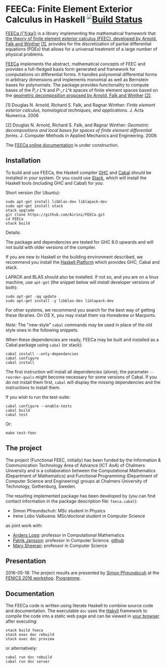 # FEECa: Finite Element Exterior Calculus in Haskell [![Build Status](https://travis-ci.org/Airini/FEECa.svg?branch=master)](https://travis-ci.org/Airini/FEECa)

[FEECa (\['fi:ka\])](https://en.wikipedia.org/wiki/Fika_(Sweden)) is a library
implementing the mathematical framework that [the theory of finite element
exterior calculus (FEEC), developed by Arnold, Falk and Winther][arnold1] [[1]](#afw-07),
provides for the discretization of partial differential equations (PDEs) that
allows for a universal treatment of a large number of physical problems.

[FEECa][docu] implements the abstract, mathematical concepts of FEEC and
provides a full-fledged basis form generated and framework for computations on
differential forms. It handles polynomial differential forms in arbitrary
dimensions and implements monomial as well as Bernstein bases for polynomials.
The package provides functionality to compute bases of the *P_r L^k* and
*P-_r L^k* spaces of finite element spaces based on the [geometric decomposition
proposed by Arnold, Falk and Winther][arnold2] [[2]](#afw-09).

[arnold1]: http://dx.doi.org/10.1017/S0962492906210018
<a id='afw-07'>[1]</a>
Douglas N. Arnold, Richard S. Falk, and Ragnar Winther: *Finite element exterior
calculus, homological techniques, and applications*. J. Acta Numerica. 2006

[arnold2]: http://dx.doi.org/10.1016/j.cma.2008.12.017
<a id='afw-09'>[2]</a>
Douglas N. Arnold, Richard S. Falk, and Ragnar Winther: *Geometric
decompositions and local bases for spaces of finite element differential forms*.
J. Computer Methods in Applied Mechanics and Engineering. 2009.

[docu]: http://Airini.github.io/FEECa "Online documentation! (in the making)"
The [FEECa online documentation][docu] is under construction.


## Installation

To build and use FEECa, the Haskell compiler [GHC][ghc]
and [Cabal][cabal] should be installed in your system. Or you could
use [Stack][stack], which will install the Haskell tools (including
GHC and Cabal) for you.

Short version (for Ubuntu):
```shell
sudo apt-get install libblas-dev liblapack-dev
sudo apt-get install stack
stack upgrade
git clone https://github.com/Airini/FEECa.git
cd FEECa
stack build
```

Details:

The package and dependencies are tested for GHC 8.0 upwards and will
not build with older versions of the compiler.

If you are new to Haskell or the building environment described, we
recommend you install the [Haskell Platform][hplatform] which provides
GHC, Cabal and stack.

LAPACK and BLAS should also be installed. If not so, and you are on a linux
machine, use `apt-get` (the snippet below will install developer versions of
both):

```
sudo apt-get -qq update
sudo apt-get install -y libblas-dev liblapack-dev
```

For other systems, we recommend you search for the best way of getting these
libraries. On OS X, you may install them via Homebrew or Macports.

*Note:* The "new-style" `cabal` commands may be used in place of the old style
ones in the following snippets.

When these dependencies are ready, FEECa may be built and installed as a Cabal
package using `cabal` (or stack):

```
cabal install --only-dependencies
cabal configure
cabal install
```

The first instruction will install all dependencies (alone); the parameter
`--reorder-goals` might become necessary for some versions of Cabal. If you do
not install them first, `cabal` will display the missing dependencies and
the instructions to install them.


If you wish to run the test-suite:
```
cabal configure --enable-tests
cabal build
cabal test
```

Or:
```
make test-feec
```


[ghc]:  https://www.haskell.org/ghc/

[cabal]: https://www.haskell.org/cabal/

[stack]: https://docs.haskellstack.org/en/stable/README/

[hplatform]: https://www.haskell.org/platform/


## The project

The project (Functional FEEC, initially) has been funded by the Information &
Communication Technology Area of Advance (ICT AoA) of Chalmers University and
is a collaboration between the Computational Mathematics (Department of
Mathematics) and Functional Programming (Department of Computer Science and
Engineering) groups at Chalmers University of Technology, Gothenburg, Sweden.

The resulting implemented package has been developed by (you can find contact
information in the package description file: `feeca.cabal`):
- Simon Pfreundschuh: MSc student in Physics
- Irene Lobo Valbuena: MSc/doctoral student in Computer Science

as joint work with:
- [Anders Logg](http://www.logg.org/anders): professor in Computational
  Mathematics
- [Patrik Jansson](https://www.chalmers.se/en/staff/Pages/patrik-jansson.aspx):
  professor in Computer Science. [github](https://github.com/patrikja)
- [Mary Sheeran](http://www.cse.chalmers.se/~ms): professor in Computer Science

## Presentation

2016-05-18: The project results are presented by
[Simon Pfreundscuh](http://easychair.org/smart-program/FEniCS'16/person11.html)
at the
[FENICS 2016 workshop](http://fenicsproject.org/featured/2016/fenics16_oslo.html).
[Programme](http://easychair.org/smart-program/FEniCS'16/2016-05-18.html#talk:23321).

## Documentation

The FEECa code is written using literate Haskell to combine source code and
documentation. The executable `doc` uses the
[Hakyll](https://jaspervdj.be/hakyll/) framework to compile the code into a
static web page and can be viewed in [your browser](localhost:8000) after
executing:

```
stack build feeca
stack exec doc rebuild
stack exec doc preview
```

or alternatively:

```
cabal run doc rebuild
cabal run doc server
```
